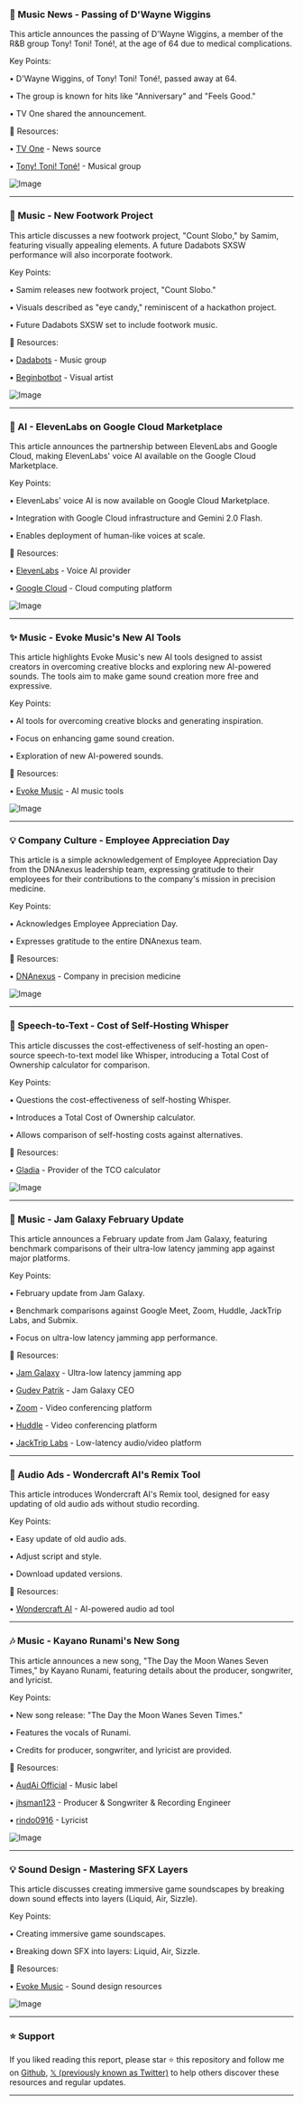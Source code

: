 ### 📰 Music News - Passing of D'Wayne Wiggins

This article announces the passing of D'Wayne Wiggins, a member of the R&B group Tony! Toni! Toné!, at the age of 64 due to medical complications.

Key Points:

• D'Wayne Wiggins, of Tony! Toni! Toné!, passed away at 64.


•  The group is known for hits like "Anniversary" and "Feels Good."


• TV One shared the announcement.


🔗 Resources:

• [TV One](https://x.com/tvonetv) - News source


• [Tony! Toni! Toné!](https://x.com/TonyToniTone1) -  Musical group


![Image](https://pbs.twimg.com/media/GldV6k6XYAAY0tN?format=jpg&name=small)

---
### 🚀 Music - New Footwork Project

This article discusses a new footwork project, "Count Slobo," by Samim, featuring visually appealing elements.  A future Dadabots SXSW performance will also incorporate footwork.

Key Points:

• Samim releases new footwork project, "Count Slobo."


• Visuals described as "eye candy," reminiscent of a hackathon project.


• Future Dadabots SXSW set to include footwork music.



🔗 Resources:

• [Dadabots](https://x.com/dadabots) - Music group


• [Beginbotbot](https://x.com/beginbotbot) -  Visual artist



![Image](https://pbs.twimg.com/ext_tw_video_thumb/1897943008034582528/pu/img/kYxnkfJm28cbQo-4.jpg)

---
### 🚀 AI - ElevenLabs on Google Cloud Marketplace

This article announces the partnership between ElevenLabs and Google Cloud, making ElevenLabs' voice AI available on the Google Cloud Marketplace.

Key Points:

• ElevenLabs' voice AI is now available on Google Cloud Marketplace.


• Integration with Google Cloud infrastructure and Gemini 2.0 Flash.


• Enables deployment of human-like voices at scale.



🔗 Resources:

• [ElevenLabs](https://x.com/elevenlabsio) - Voice AI provider


• [Google Cloud](https://x.com/googlecloud) - Cloud computing platform


![Image](https://pbs.twimg.com/media/Gldi78qaAAA48GA?format=jpg&name=small)

---
### ✨ Music - Evoke Music's New AI Tools

This article highlights Evoke Music's new AI tools designed to assist creators in overcoming creative blocks and exploring new AI-powered sounds.  The tools aim to make game sound creation more free and expressive.

Key Points:

• AI tools for overcoming creative blocks and generating inspiration.


•  Focus on enhancing game sound creation.


•  Exploration of new AI-powered sounds.



🔗 Resources:

• [Evoke Music](https://evokemusic.short.gy/THE-TRUTH) - AI music tools


![Image](https://pbs.twimg.com/ext_tw_video_thumb/1897545638105243648/pu/img/SC9yhqInRkffMNTY.jpg)

---
### 💡 Company Culture - Employee Appreciation Day

This article is a simple acknowledgement of Employee Appreciation Day from the DNAnexus leadership team, expressing gratitude to their employees for their contributions to the company's mission in precision medicine.

Key Points:

• Acknowledges Employee Appreciation Day.


• Expresses gratitude to the entire DNAnexus team.



🔗 Resources:

• [DNAnexus](https://x.com/dnanexus) -  Company in precision medicine


![Image](https://pbs.twimg.com/media/GldDJHzbwAoWgJ2?format=jpg&name=small)

---
### 🚀  Speech-to-Text - Cost of Self-Hosting Whisper

This article discusses the cost-effectiveness of self-hosting an open-source speech-to-text model like Whisper, introducing a Total Cost of Ownership calculator for comparison.

Key Points:

•  Questions the cost-effectiveness of self-hosting Whisper.


•  Introduces a Total Cost of Ownership calculator.


•  Allows comparison of self-hosting costs against alternatives.


🔗 Resources:

• [Gladia](https://x.com/gladia_io) -  Provider of the TCO calculator


![Image](https://pbs.twimg.com/media/GlNMS_DWkAA1oFB?format=jpg&name=small)

---
### 🚀 Music - Jam Galaxy February Update

This article announces a February update from Jam Galaxy, featuring benchmark comparisons of their ultra-low latency jamming app against major platforms.

Key Points:

• February update from Jam Galaxy.


• Benchmark comparisons against Google Meet, Zoom, Huddle, JackTrip Labs, and Submix.


• Focus on ultra-low latency jamming app performance.



🔗 Resources:

• [Jam Galaxy](https://x.com/TheJamGalaxy) -  Ultra-low latency jamming app


• [Gudev Patrik](https://x.com/GudevPatrik) - Jam Galaxy CEO


• [Zoom](https://x.com/Zoom) - Video conferencing platform


• [Huddle](https://x.com/huddle01com) - Video conferencing platform


• [JackTrip Labs](https://x.com/JackTripLabs) -  Low-latency audio/video platform


---
### 🚀 Audio Ads - Wondercraft AI's Remix Tool

This article introduces Wondercraft AI's Remix tool, designed for easy updating of old audio ads without studio recording.

Key Points:

•  Easy update of old audio ads.


•  Adjust script and style.


•  Download updated versions.



🔗 Resources:

• [Wondercraft AI](https://x.com/wondercraft_ai) - AI-powered audio ad tool


---
### 🎶 Music - Kayano Runami's New Song

This article announces a new song, "The Day the Moon Wanes Seven Times," by Kayano Runami, featuring details about the producer, songwriter, and lyricist.

Key Points:

• New song release: "The Day the Moon Wanes Seven Times."


• Features the vocals of Runami.


• Credits for producer, songwriter, and lyricist are provided.


🔗 Resources:

• [AudAi Official](https://x.com/AudAi_Official) - Music label


• [jhsman123](https://x.com/jhsman123) - Producer & Songwriter & Recording Engineer


• [rindo0916](https://x.com/rindo0916) - Lyricist


![Image](https://pbs.twimg.com/ext_tw_video_thumb/1892900305068584960/pu/img/jBFVQ63tC_N2Rn7O.jpg)

---
### 💡 Sound Design - Mastering SFX Layers

This article discusses creating immersive game soundscapes by breaking down sound effects into layers (Liquid, Air, Sizzle).

Key Points:

•  Creating immersive game soundscapes.


•  Breaking down SFX into layers: Liquid, Air, Sizzle.



🔗 Resources:

• [Evoke Music](https://evokemusic.short.gy/top) - Sound design resources


![Image](https://pbs.twimg.com/ext_tw_video_thumb/1891742587897380865/pu/img/joFpenQm951_w0_1.jpg)


---

### ⭐️ Support

If you liked reading this report, please star ⭐️ this repository and follow me on [Github](https://github.com/Drix10), [𝕏 (previously known as Twitter)](https://x.com/DRIX_10_) to help others discover these resources and regular updates.

---